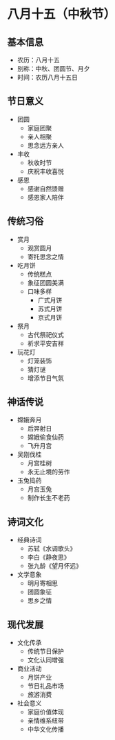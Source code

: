 # 八月十五（中秋节）

## 基本信息
- 农历：八月十五
- 别称：中秋、团圆节、月夕
- 时间：农历八月十五日

## 节日意义
- 团圆
  - 家庭团聚
  - 亲人相聚
  - 思念远方亲人
- 丰收
  - 秋收时节
  - 庆祝丰收喜悦
- 感恩
  - 感谢自然馈赠
  - 感恩家人陪伴

## 传统习俗
- 赏月
  - 观赏圆月
  - 寄托思念之情
- 吃月饼
  - 传统糕点
  - 象征团圆美满
  - 口味多样
    * 广式月饼
    * 苏式月饼
    * 京式月饼
- 祭月
  - 古代祭祀仪式
  - 祈求平安吉祥
- 玩花灯
  - 灯笼装饰
  - 猜灯谜
  - 增添节日气氛

## 神话传说
- 嫦娥奔月
  - 后羿射日
  - 嫦娥偷食仙药
  - 飞升月宫
- 吴刚伐桂
  - 月宫桂树
  - 永无止境的劳作
- 玉兔捣药
  - 月宫玉兔
  - 制作长生不老药

## 诗词文化
- 经典诗词
  - 苏轼《水调歌头》
  - 李白《静夜思》
  - 张九龄《望月怀远》
- 文学意象
  - 明月寄相思
  - 团圆象征
  - 思乡之情

## 现代发展
- 文化传承
  - 传统节日保护
  - 文化认同增强
- 商业活动
  - 月饼产业
  - 节日礼品市场
  - 旅游消费
- 社会意义
  - 家庭价值体现
  - 亲情维系纽带
  - 中华文化传播